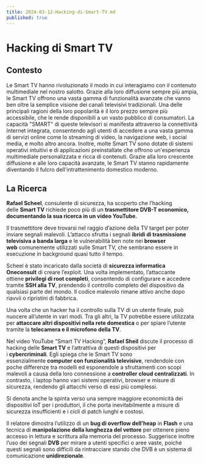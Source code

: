 ```yaml
---
title: 2024-03-12-Hacking-di-Smart-TV.md 
published: true
---
```

# Hacking di Smart TV

## Contesto

Le Smart TV hanno rivoluzionato il modo in cui interagiamo con il contenuto multimediale nel nostro salotto. Grazie alla loro diffusione sempre più ampia, le Smart TV offrono una vasta gamma di funzionalità avanzate che vanno ben oltre la semplice visione dei canali televisivi tradizionali. Una delle principali ragioni della loro popolarità è il loro prezzo sempre più accessibile, che le rende disponibili a un vasto pubblico di consumatori. La capacità "SMART" di queste televisori si manifesta attraverso la connettività Internet integrata, consentendo agli utenti di accedere a una vasta gamma di servizi online come lo streaming di video, la navigazione web, i social media, e molto altro ancora. Inoltre, molte Smart TV sono dotate di sistemi operativi intuitivi e di applicazioni preinstallate che offrono un'esperienza multimediale personalizzata e ricca di contenuti. Grazie alla loro crescente diffusione e alle loro capacità avanzate, le Smart TV stanno rapidamente diventando il fulcro dell'intrattenimento domestico moderno.

## La Ricerca

**Rafael Scheel**, consulente di sicurezza, ha scoperto che l’hacking delle **Smart TV** richiede poco più di un **trasmettitore DVB-T economico, documentando la sua ricerca in un video YouTube.**

Il trasmettitore deve trovarsi nel raggio d’azione della TV target per poter inviare segnali malevoli. L’attacco sfrutta i segnali **ibridi di trasmissione televisiva a banda larga** e le vulnerabilità ben note nei **browser web** comunemente utilizzati sulle Smart TV, che sembrano essere in esecuzione in background quasi tutto il tempo.

Scheel è stato incaricato dalla società di **sicurezza informatica Oneconsult** di creare l’exploit. Una volta implementato, l’attaccante ottiene **privilegi di root completi**, consentendo di configurare e accedere tramite **SSH alla TV**, prendendo il controllo completo del dispositivo da qualsiasi parte del mondo. Il codice malevolo rimane attivo anche dopo riavvii o ripristini di fabbrica.

Una volta che un hacker ha il controllo sulla TV di un utente finale, può nuocere all’utente in vari modi. Tra gli altri, la TV potrebbe essere utilizzata per **attaccare altri dispositivi nella rete domestica** o per spiare l’utente tramite la **telecamera e il microfono della TV**. 

Nel video YouTube “Smart TV Hacking”, **Rafael Sheil** discute il processo di hacking delle **Smart TV** e l’attrattiva di questi dispositivi per i **cybercriminali**. Egli spiega che le Smart TV sono essenzialmente **computer con funzionalità televisive**, rendendole con poche differenze tra modelli ed esponendole a sfruttamenti con scopi malevoli a causa della loro connessione a **controller cloud centralizzati**. In contrasto, i laptop hanno vari sistemi operativi, browser e misure di sicurezza, rendendo gli attacchi verso di essi più complessi.

Si  denota anche la spinta verso una sempre maggiore economicità dei dispositivi IoT per i produttori, il che porta inevitabilmente a misure di sicurezza insufficienti e i cicli di patch lunghi e costosi.

Il relatore dimostra l’utilizzo di un **bug di overflow dell’heap** in **Flash** e una tecnica di **manipolazione della lunghezza del vettore** per ottenere pieno accesso in lettura e scrittura alla memoria del processo. Suggerisce inoltre l’uso dei segnali **DVB** per mirare a utenti specifici o aree vaste, poiché questi segnali sono difficili da rintracciare stando che DVB è un sistema di comunicazione **unidirezionale**.
